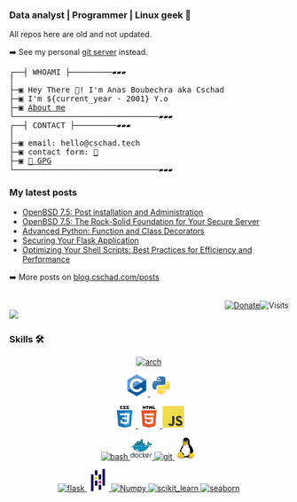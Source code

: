 ###  Data analyst | Programmer | Linux geek 🐧

All repos here are old and not updated.

➡️ See my personal [git server](https://git.cschad.com) instead.

<pre>
┌──┤ WHOAMI ├─────────▰▰▰
│
├─▣ Hey There 👋! I'm Anas Boubechra aka Cschad
├─▣ I'm ${current_year - 2001} Y.o
├─▣ <a href="https://cschad.com/about">About me</a>
└───────────────────────────────▰▰▰
┌──┤ CONTACT ├─────────▰▰▰
│
├─▣ email: hello@cschad.tech
├─▣ contact form: <a href="https://cschad.com/contact">📨</a>
├─▣ <a href="https://cschad.com/public_key.txt">🔑 GPG</a>
└───────────────────────────────▰▰▰
</pre>

<table>
  
### My latest posts
<!-- BLOG-POST-LIST:START -->
- [OpenBSD 7.5: Post installation and Administration](https://blog.cschad.com/posts/openbsd_75_post_installation/)
- [OpenBSD 7.5: The Rock-Solid Foundation for Your Secure Server](https://blog.cschad.com/posts/guide_to_openbsd_75_installation/)
- [Advanced Python: Function and Class Decorators](https://blog.cschad.com/posts/function-and-class-decorators/)
- [Securing Your Flask Application](https://blog.cschad.com/posts/securing-your-flask-application/)
- [Optimizing Your Shell Scripts: Best Practices for Efficiency and Performance](https://blog.cschad.com/posts/shell_scripting_for_efficiency/)
<!-- BLOG-POST-LIST:END -->
➡️ More posts on [blog.cschad.com/posts](https://blog.cschad.com/posts/)

</table>

<div align="right">
  <a href="https://cschad.com/donate">
    <img src="https://img.shields.io/badge/$-support-4169e1.svg?style=flat" alt="Donate" />
  </a>
  <a href="https://visitor-badge.laobi.icu/badge?page_id=AnasBoubechra.visitor-badge&title=Visits"><img src="https://visitor-badge.laobi.icu/badge?page_id=AnasBoubechra.visitor-badge&title=Visits" align="right" alt="Visits"></a> 
</div>
<img src="https://www.animatedimages.org/data/media/562/animated-line-image-0184.gif" width="1920" />

### Skills 🛠️
<p align="center"> <a href="https://archlinux.org" target="_blank" rel="noreferrer"> <img src="https://upload.wikimedia.org/wikipedia/commons/1/13/Arch_Linux_%22Crystal%22_icon.svg" alt="arch" width="40" height="40"/> </a> </p>
<p align="center"> <a href="https://www.cprogramming.com/" target="_blank" rel="noreferrer"> <img src="https://raw.githubusercontent.com/devicons/devicon/master/icons/c/c-original.svg" alt="c" width="40" height="40"/> </a> <a href="https://www.python.org" target="_blank" rel="noreferrer"> <img src="https://raw.githubusercontent.com/devicons/devicon/master/icons/python/python-original.svg" alt="python" width="40" height="40"/> </a> </p>
<p align="center"> <a href="https://www.w3schools.com/css/" target="_blank" rel="noreferrer"> <img src="https://raw.githubusercontent.com/devicons/devicon/master/icons/css3/css3-original-wordmark.svg" alt="css3" width="40" height="40"/> </a> <a href="https://www.w3.org/html/" target="_blank" rel="noreferrer"> <img src="https://raw.githubusercontent.com/devicons/devicon/master/icons/html5/html5-original-wordmark.svg" alt="html5" width="40" height="40"/> </a> <a href="https://developer.mozilla.org/en-US/docs/Web/JavaScript" target="_blank" rel="noreferrer"> <img src="https://raw.githubusercontent.com/devicons/devicon/master/icons/javascript/javascript-original.svg" alt="javascript" width="40" height="40"/> </a> </p>
<p align="center"> <a href="https://www.gnu.org/software/bash/" target="_blank" rel="noreferrer"> <img src="https://upload.wikimedia.org/wikipedia/commons/2/20/Bash_Logo_black_and_white_icon_only.svg" alt="bash" width="40" height="40"/> </a> <a href="https://www.docker.com/" target="_blank" rel="noreferrer"> <img src="https://raw.githubusercontent.com/devicons/devicon/master/icons/docker/docker-original-wordmark.svg" alt="docker" width="40" height="40"/> </a> <a href="https://git-scm.com/" target="_blank" rel="noreferrer"> <img src="https://www.vectorlogo.zone/logos/git-scm/git-scm-icon.svg" alt="git" width="40" height="40"/> </a> <a href="https://www.linux.org/" target="_blank" rel="noreferrer"> <img src="https://raw.githubusercontent.com/devicons/devicon/master/icons/linux/linux-original.svg" alt="linux" width="40" height="40"/> </a> </p>
<p align="center"> <a href="https://flask.palletsprojects.com/" target="_blank" rel="noreferrer"> <img src="https://www.vectorlogo.zone/logos/pocoo_flask/pocoo_flask-icon.svg" alt="flask" width="40" height="40"/> </a> <a href="https://pandas.pydata.org/" target="_blank" rel="noreferrer"> <img src="https://raw.githubusercontent.com/devicons/devicon/2ae2a900d2f041da66e950e4d48052658d850630/icons/pandas/pandas-original.svg" alt="pandas" width="40" height="40"/> </a> <a href="https://scikit-learn.org/" target="_blank" rel="noreferrer"> <img src="https://github.com/numpy/numpy/blob/main/branding/logo/logomark/numpylogoicon.svg" alt="Numpy" width="40" height="40"/> </a> <a href="https://numpy.org/" target="_blank" rel="noreferrer"> <img src="https://upload.wikimedia.org/wikipedia/commons/0/05/Scikit_learn_logo_small.svg" alt="scikit_learn" width="40" height="40"/> </a> <a href="https://seaborn.pydata.org/" target="_blank" rel="noreferrer"> <img src="https://seaborn.pydata.org/_images/logo-mark-lightbg.svg" alt="seaborn" width="40" height="40"/> </a> </p>
